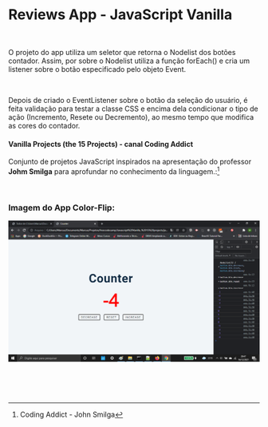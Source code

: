 # Reviews App - JavaScript Vanilla   

<br />

O projeto do app utiliza um seletor que retorna o Nodelist dos botões contador. Assim, por sobre o Nodelist utiliza a função forEach() e cria um listener sobre o botão especificado pelo objeto Event. 

<br />

Depois de criado o EventListener sobre o botão da seleção do usuário, é feita validação para testar a classe CSS e encima dela condicionar o tipo de ação (Incremento, Resete ou Decremento), ao mesmo tempo que modifica as cores do contador.


#### Vanilla Projects (the 15 Projects) -  canal Coding Addict

Conjunto de projetos JavaScript inspirados na apresentação do professor **Johm Smilga** para aprofundar no conhecimento da linguagem.:[^1]


<br />

### Imagem do App Color-Flip:

![Imagem do App Color-Flip](/public/images/javascript-vanilla-counter-01.png)

<br />


<br />
<br />

[^1]:Coding Addict - John Smilga 

